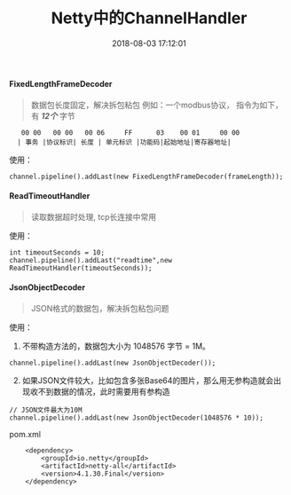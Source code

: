 ﻿---
title: Netty中的ChannelHandler
categories: Netty
tags: netty
date: 2018-08-03 17:12:01
---
<!-- more -->
#### FixedLengthFrameDecoder
> 数据包长度固定，解决拆包粘包
例如：一个modbus协议， 指令为如下，有 ***12个*** 字节 
```
   00 00   00 00   00 06     FF      03    00 01     00 00
  | 事务 |协议标识| 长度 | 单元标识 |功能码|起始地址|寄存器地址|
```
使用：

```
channel.pipeline().addLast(new FixedLengthFrameDecoder(frameLength));
```
#### ReadTimeoutHandler
> 读取数据超时处理, tcp长连接中常用

使用：

```
int timeoutSeconds = 10;
channel.pipeline().addLast("readtime",new ReadTimeoutHandler(timeoutSeconds));
```

#### JsonObjectDecoder
> JSON格式的数据包，解决拆包粘包问题

使用：
1. 不带构造方法的，数据包大小为 1048576 字节 = 1M。
```
channel.pipeline().addLast(new JsonObjectDecoder());
```
2. 如果JSON文件较大，比如包含多张Base64的图片，那么用无参构造就会出现收不到数据的情况，此时需要用有参构造

```
// JSON文件最大为10M
channel.pipeline().addLast(new JsonObjectDecoder(1048576 * 10));
```

pom.xml

```
	<dependency>
		<groupId>io.netty</groupId>
		<artifactId>netty-all</artifactId>
		<version>4.1.30.Final</version>
	</dependency>
```

